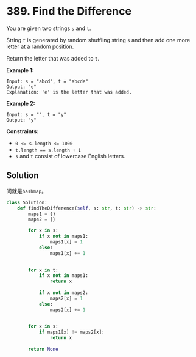 # 389. Find the Difference

You are given two strings `s` and `t`.

String `t` is generated by random shuffling string `s` and then add one more letter at a random position.

Return the letter that was added to `t`.

 

**Example 1:**

```
Input: s = "abcd", t = "abcde"
Output: "e"
Explanation: 'e' is the letter that was added.
```

**Example 2:**

```
Input: s = "", t = "y"
Output: "y"
```

 

**Constraints:**

- `0 <= s.length <= 1000`
- `t.length == s.length + 1`
- `s` and `t` consist of lowercase English letters.

## Solution

问就是`hashmap`。

```python
class Solution:
    def findTheDifference(self, s: str, t: str) -> str:
        maps1 = {}
        maps2 = {}

        for x in s:
            if x not in maps1:
                maps1[x] = 1
            else:
                maps1[x] += 1
        

        for x in t:
            if x not in maps1:
                return x
            
            if x not in maps2:
                maps2[x] = 1
            else:
                maps2[x] += 1
        

        for x in s:
            if maps1[x] != maps2[x]:
                return x
        
        return None
```


